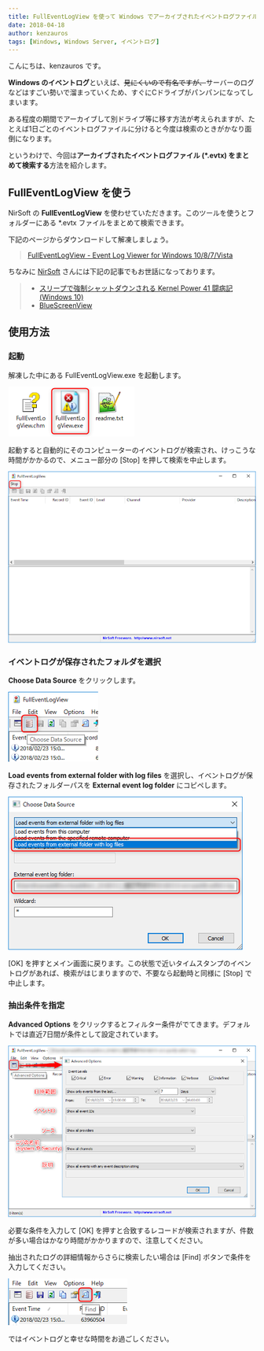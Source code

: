 ```yaml
---
title: FullEventLogView を使って Windows でアーカイブされたイベントログファイル evtx をまとめて検索する
date: 2018-04-18
author: kenzauros
tags: [Windows, Windows Server, イベントログ]
---
```


こんにちは、kenzauros です。

**Windows のイベントログ**といえば、<del>見にくいので有名ですが、</del>サーバーのログなどはすごい勢いで溜まっていくため、すぐにCドライブがパンパンになってしまいます。

ある程度の期間でアーカイブして別ドライブ等に移す方法が考えられますが、たとえば1日ごとのイベントログファイルに分けると今度は検索のときがかなり面倒になります。

というわけで、今回は**アーカイブされたイベントログファイル (*.evtx) をまとめて検索する**方法を紹介します。

## FullEventLogView を使う

NirSoft の **FullEventLogView** を使わせていただきます。このツールを使うとフォルダーにある *.evtx ファイルをまとめて検索できます。

下記のページからダウンロードして解凍しましょう。

> [FullEventLogView - Event Log Viewer for Windows 10/8/7/Vista](http://www.nirsoft.net/utils/full_event_log_view.html)

ちなみに [NirSoft](https://www.nirsoft.net/) さんには下記の記事でもお世話になっております。

> - [スリープで強制シャットダウンされる Kernel Power 41 闘病記 (Windows 10)](/how-to-fix-kernel-power-41-in-windows-10/)
> - [BlueScreenView](https://www.nirsoft.net/utils/blue_screen_view.html) 

## 使用方法

### 起動

解凍した中にある FullEventLogView.exe を起動します。

![FullEventLogView](images/search-windows-event-log-evtx-1.png)

起動すると自動的にそのコンピューターのイベントログが検索され、けっこうな時間がかかるので、メニュー部分の [Stop] を押して検索を中止します。

![](images/search-windows-event-log-evtx-2.png)

### イベントログが保存されたフォルダを選択

**Choose Data Source** をクリックします。

![](images/search-windows-event-log-evtx-3.png)

**Load events from external folder with log files** を選択し、イベントログが保存されたフォルダーパスを **External event log folder** にコピペします。

![](images/search-windows-event-log-evtx-4.png)

[OK] を押すとメイン画面に戻ります。この状態で近いタイムスタンプのイベントログがあれば、検索がはじまりますので、不要なら起動時と同様に [Stop] で中止します。

### 抽出条件を指定

**Advanced Options** をクリックするとフィルター条件がでてきます。デフォルトでは直近7日間が条件として設定されています。

![](images/search-windows-event-log-evtx-5.png)

必要な条件を入力して [OK] を押すと合致するレコードが検索されますが、件数が多い場合はかなり時間がかかりますので、注意してください。

抽出されたログの詳細情報からさらに検索したい場合は [Find] ボタンで条件を入力してください。

![](images/search-windows-event-log-evtx-6.png)

ではイベントログと幸せな時間をお過ごしください。
